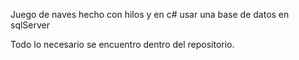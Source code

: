 Juego de naves hecho con hilos y en c#
usar una base de datos en sqlServer

Todo lo necesario se encuentro dentro del repositorio.

